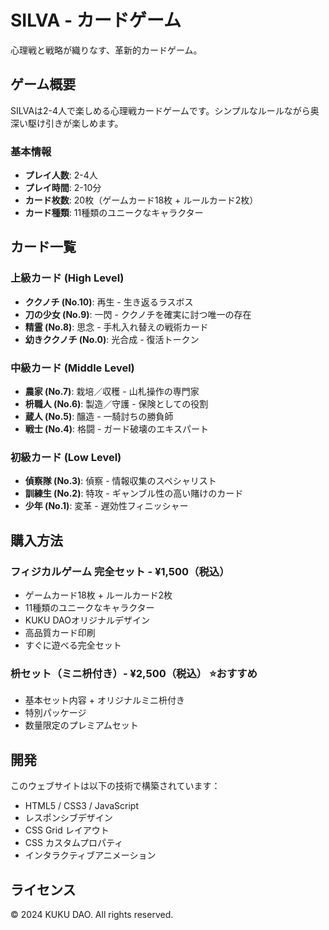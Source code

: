 # SILVA - カードゲーム

心理戦と戦略が織りなす、革新的カードゲーム。

## ゲーム概要

SILVAは2-4人で楽しめる心理戦カードゲームです。シンプルなルールながら奥深い駆け引きが楽しめます。

### 基本情報
- **プレイ人数**: 2-4人
- **プレイ時間**: 2-10分
- **カード枚数**: 20枚（ゲームカード18枚 + ルールカード2枚）
- **カード種類**: 11種類のユニークなキャラクター

## カード一覧

### 上級カード (High Level)
- **ククノチ (No.10)**: 再生 - 生き返るラスボス
- **刀の少女 (No.9)**: 一閃 - ククノチを確実に討つ唯一の存在
- **精霊 (No.8)**: 思念 - 手札入れ替えの戦術カード
- **幼きククノチ (No.0)**: 光合成 - 復活トークン

### 中級カード (Middle Level)
- **農家 (No.7)**: 栽培／収穫 - 山札操作の専門家
- **枡職人 (No.6)**: 製造／守護 - 保険としての役割
- **蔵人 (No.5)**: 醸造 - 一騎討ちの勝負師
- **戦士 (No.4)**: 格闘 - ガード破壊のエキスパート

### 初級カード (Low Level)
- **偵察隊 (No.3)**: 偵察 - 情報収集のスペシャリスト
- **訓練生 (No.2)**: 特攻 - ギャンブル性の高い賭けのカード
- **少年 (No.1)**: 変革 - 遅効性フィニッシャー

## 購入方法

### フィジカルゲーム 完全セット - ¥1,500（税込）
- ゲームカード18枚 + ルールカード2枚
- 11種類のユニークなキャラクター
- KUKU DAOオリジナルデザイン
- 高品質カード印刷
- すぐに遊べる完全セット

### 枡セット（ミニ枡付き）- ¥2,500（税込） ⭐おすすめ
- 基本セット内容 + オリジナルミニ枡付き
- 特別パッケージ
- 数量限定のプレミアムセット

## 開発

このウェブサイトは以下の技術で構築されています：

- HTML5 / CSS3 / JavaScript
- レスポンシブデザイン
- CSS Grid レイアウト
- CSS カスタムプロパティ
- インタラクティブアニメーション

## ライセンス

© 2024 KUKU DAO. All rights reserved.